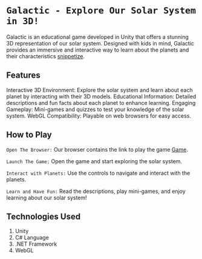 # `Galactic - Explore Our Solar System in 3D!`
Galactic is an educational game developed in Unity that offers a stunning 3D representation of our solar system. Designed with kids in mind, Galactic provides an immersive and interactive way to learn about the planets and their characteristics [snippetize](https://snippetize.pages.dev).

## Features
Interactive 3D Environment: Explore the solar system and learn about each planet by interacting with their 3D models.
Educational Information: Detailed descriptions and fun facts about each planet to enhance learning.
Engaging Gameplay: Mini-games and quizzes to test your knowledge of the solar system.
WebGL Compatibility: Playable on web browsers for easy access.

## How to Play
`Open The Browser:` Our browser contains the link to play the game [Game](https://snippetize.pages.dev/game).

`Launch The Game:` Open the game and start exploring the solar system.

`Interact with Planets:` Use the controls to navigate and interact with the planets.

`Learn and Have Fun:` Read the descriptions, play mini-games, and enjoy learning about our solar system!


## Technologies Used
1. Unity
2. C# Language
3. .NET Framework
4. WebGL
   
##

